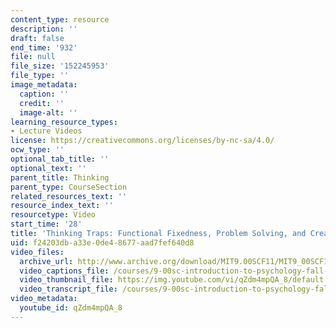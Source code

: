 ```yaml
---
content_type: resource
description: ''
draft: false
end_time: '932'
file: null
file_size: '152245953'
file_type: ''
image_metadata:
  caption: ''
  credit: ''
  image-alt: ''
learning_resource_types:
- Lecture Videos
license: https://creativecommons.org/licenses/by-nc-sa/4.0/
ocw_type: ''
optional_tab_title: ''
optional_text: ''
parent_title: Thinking
parent_type: CourseSection
related_resources_text: ''
resource_index_text: ''
resourcetype: Video
start_time: '28'
title: 'Thinking Traps: Functional Fixedness, Problem Solving, and Creativity'
uid: f24203db-a33e-0de4-8677-aad7fef640d8
video_files:
  archive_url: http://www.archive.org/download/MIT9.00SCF11/MIT9_00SCF11_lec13_300k.mp4
  video_captions_file: /courses/9-00sc-introduction-to-psychology-fall-2011/3a582b20723f58d899516e537c1ac901_qZdm4mpQA_8.vtt
  video_thumbnail_file: https://img.youtube.com/vi/qZdm4mpQA_8/default.jpg
  video_transcript_file: /courses/9-00sc-introduction-to-psychology-fall-2011/bb8bff15197ffde8d9a64ed350367ecd_qZdm4mpQA_8.pdf
video_metadata:
  youtube_id: qZdm4mpQA_8
---
```

